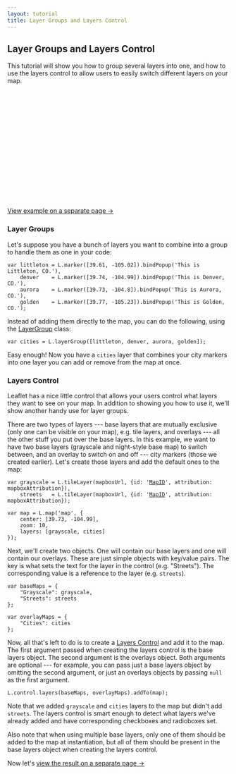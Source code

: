 ```yaml
---
layout: tutorial
title: Layer Groups and Layers Control
---
```


## Layer Groups and Layers Control

This tutorial will show you how to group several layers into one, and how to use the layers control to allow users to easily switch different layers on your map.

<div id="map" class="map" style="height: 250px"></div>

[View example on a separate page &rarr;](layers-control-example.html)


### Layer Groups

Let's suppose you have a bunch of layers you want to combine into a group to handle them as one in your code:

	var littleton = L.marker([39.61, -105.02]).bindPopup('This is Littleton, CO.'),
		denver    = L.marker([39.74, -104.99]).bindPopup('This is Denver, CO.'),
		aurora    = L.marker([39.73, -104.8]).bindPopup('This is Aurora, CO.'),
	    golden    = L.marker([39.77, -105.23]).bindPopup('This is Golden, CO.');

Instead of adding them directly to the map, you can do the following, using the <a href="https://leaflet.github.mirsolutions.de/reference.html#layergroup">LayerGroup</a> class:

	var cities = L.layerGroup([littleton, denver, aurora, golden]);

Easy enough! Now you have a `cities` layer that combines your city markers into one layer you can add or remove from the map at once.

### Layers Control

Leaflet has a nice little control that allows your users control what layers they want to see on your map. In addition to showing you how to use it, we'll show another handy use for layer groups.

There are two types of layers --- base layers that are mutually exclusive (only one can be visible on your map), e.g. tile layers, and overlays --- all the other stuff you put over the base layers. In this example, we want to have two base layers (grayscale and night-style base map) to switch between, and an overlay to switch on and off --- city markers (those we created earlier). Let's create those layers and add the default ones to the map:

<pre><code>var grayscale = L.tileLayer(mapboxUrl, {id: '<a href="https://mapbox.com">MapID</a>', attribution: mapboxAttribution}),
	streets   = L.tileLayer(mapboxUrl, {id: '<a href="https://mapbox.com">MapID</a>', attribution: mapboxAttribution});

var map = L.map('map', {
	center: [39.73, -104.99],
	zoom: 10,
	layers: [grayscale, cities]
});</code></pre>

Next, we'll create two objects. One will contain our base layers and one will contain our overlays. These are just simple objects with key/value pairs. The key is what sets the text for the layer in the control (e.g. "Streets"). The corresponding value is a reference to the layer (e.g. `streets`).

<pre><code>var baseMaps = {
	"Grayscale": grayscale,
	"Streets": streets
};

var overlayMaps = {
    "Cities": cities
};</code></pre>

Now, all that's left to do is to create a [Layers Control](../reference.html#control-layers) and add it to the map. The first argument passed when creating the layers control is the base layers object. The second argument is the overlays object. Both arguments are optional --- for example, you can pass just a base layers object by omitting the second argument, or just an overlays objects by passing `null` as the first argument.

<pre><code>L.control.layers(baseMaps, overlayMaps).addTo(map);</code></pre>

Note that we added `grayscale` and `cities` layers to the map but didn't add `streets`. The layers control is smart enough to detect what layers we've already added and have corresponding checkboxes and radioboxes set.

Also note that when using multiple base layers, only one of them should be added to the map at instantiation, but all of them should be present in the base layers object when creating the layers control.

Now let's [view the result on a separate page &rarr;](layers-control-example.html)

<script>
	var cities = new L.LayerGroup();

    L.marker([39.61, -105.02]).bindPopup('This is Littleton, CO.').addTo(cities),
	L.marker([39.74, -104.99]).bindPopup('This is Denver, CO.').addTo(cities),
	L.marker([39.73, -104.8]).bindPopup('This is Aurora, CO.').addTo(cities),
	L.marker([39.77, -105.23]).bindPopup('This is Golden, CO.').addTo(cities);

    var grayscale = L.tileLayer(MB_URL, {attribution: MB_ATTR, id: 'mapbox.light'}),
	    streets = L.tileLayer(MB_URL, {attribution: MB_ATTR, id: 'mapbox.streets'});

	var map = L.map('map', {
		center: [39.73, -104.99],
		zoom: 10,
		layers: [grayscale, cities]
	});

	var baseLayers = {
		"Grayscale": grayscale,
		"Streets": streets
	};

	var overlays = {
		"Cities": cities
	};

	L.control.layers(baseLayers, overlays).addTo(map);
</script>
